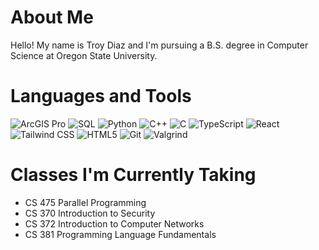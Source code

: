 # About Me
Hello! My name is Troy Diaz and I'm pursuing a B.S. degree in Computer Science at Oregon State University. 

# Languages and Tools

![ArcGIS Pro](https://img.shields.io/badge/ArcGIS%20Pro-34A853?style=for-the-badge&logo=esri&logoColor=white) ![SQL](https://img.shields.io/badge/SQL-4479A1?style=for-the-badge&logo=postgresql&logoColor=white) ![Python](https://img.shields.io/badge/Python-3776AB?style=for-the-badge&logo=python&logoColor=white) ![C++](https://img.shields.io/badge/C++-00599C?style=for-the-badge&logo=cplusplus&logoColor=white) ![C](https://img.shields.io/badge/C-00599C?style=for-the-badge&logo=c&logoColor=white) ![TypeScript](https://img.shields.io/badge/TypeScript-3178C6?style=for-the-badge&logo=typescript&logoColor=white) ![React](https://img.shields.io/badge/React.js-20232A?style=for-the-badge&logo=react&logoColor=61DAFB) ![Tailwind CSS](https://img.shields.io/badge/Tailwind%20CSS-06B6D4?style=for-the-badge&logo=tailwindcss&logoColor=white) ![HTML5](https://img.shields.io/badge/HTML5-E34F26?style=for-the-badge&logo=html5&logoColor=white) ![Git](https://img.shields.io/badge/Git-F05032?style=for-the-badge&logo=git&logoColor=white) ![Valgrind](https://img.shields.io/badge/Valgrind-009480?style=for-the-badge&logoColor=white)


# Classes I'm Currently Taking

- CS 475 Parallel Programming
- CS 370 Introduction to Security
- CS 372 Introduction to Computer Networks
- CS 381 Programming Language Fundamentals
